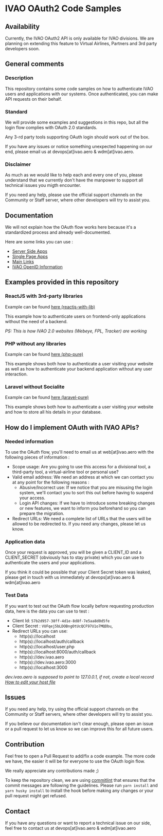 # IVAO OAuth2 Code Samples

## Availability
Currently, the IVAO OAuth2 API is only available for IVAO divisions.
We are planning on extending this feature to Virtual Airlines, Partners and 3rd party developers soon.

## General comments
### Description
This repository contains some code samples on how to authenticate IVAO users and applications with our systems. Once authenticated, you can make API requests on their behalf.

### Standard 
We will provide some examples and suggestions in this repo, but all the login flow complies with OAuth 2.0 standards.

Any 3-rd party tools supporting OAuth login should work out of the box.

If you have any issues or notice something unexpected happening on our end, please email us at devops[at]ivao.aero & wdm[at]ivao.aero.

### Disclaimer
As much as we would like to help each and every one of you, please understand that we currently don't have the manpower to support all technical issues you migth encounter.

If you need any help, please use the official support channels on the Community or Staff server, where other developers will try to assist you.

## Documentation
We will not explain how the OAuth flow works here because it's a standardized process and already well-documented. 

Here are some links you can use : 
 - [Server Side Apps](https://www.oauth.com/oauth2-servers/server-side-apps/)
 - [Single Page Apps](https://www.oauth.com/oauth2-servers/single-page-apps/)
 - [Main Links](https://www.oauth.com/#in-page)
 - [IVAO OpenID Information](https://api.ivao.aero/.well-known/openid-configuration)

## Examples provided in this repository

### ReactJS with 3rd-party libraries
Example can be found [here (reactjs-with-lib)](https://github.com/ivaoaero/OAuth-samples/tree/main/reactjs-with-lib)

This example how to authenticate users on frontend-only applications without the need of a backend. 

_PS: This is how IVAO 2.0 websites (Webeye, FPL, Tracker) are working_

### PHP without any libraries
Example can be found [here (php-pure)](https://github.com/ivaoaero/OAuth-samples/tree/main/php-pure)

This example shows both how to authenticate a user visiting your website as well as how to authenticate your backend application without any user interaction.

### Laravel without Socialite
Example can be found [here (laravel-pure)](https://github.com/ivaoaero/OAuth-samples/tree/main/laravel-pure)

This example shows both how to authenticate a user visiting your website and how to store all his details in your database.

## How do I implement OAuth with IVAO APIs?

### Needed information
To use the OAuth flow, you'll need to email us at web[at]ivao.aero with the following pieces of information : 

- Scope usage: Are you going to use this access for a divisional tool, a third-party tool, a virtual-airline tool or personal use? 
- Valid email address: We need an address at which we can contact you at any point for the following reasons :
  - Abusive/Incorrect use: If we notice that you are misusing the login system, we'll contact you to sort this out before having to suspend your access.
  - Login API changes: If we have to introduce some breaking changes or new features, we want to inform you beforehand so you can prepare the migration.
- Redirect URLs: We need a complete list of URLs that the users will be allowed to be redirected to. If you need any changes, please let us know.

### Application data
Once your request is approved, you will be given a CLIENT_ID and a CLIENT_SECRET (obviously has to stay private) which you can use to authenticate the users and your applications.

If you think it could be possible that your Client Secret token was leaked, please get in touch with us immediately at devops[at]ivao.aero & wdm[at]ivao.aero

### Test Data
If you want to test out the OAuth flow locally before requesting production data, here is the data you can use to test : 
 - Client Id: `57b2d957-38ff-4d1e-8d8f-7e5aa8d0d5fe`
 - Client Secret : `VUFqej5bLDOBngOtUcQCF97U1o7MQDbu`,
 - Redirect URLs you can use: 
   - http(s)://localhost
   - http(s)://localhost/auth/callback
   - http(s)://localhost/user.php
   - http(s)://localhost:8000/auth/callback
   - http(s)://dev.ivao.aero
   - http(s)://dev.ivao.aero:3000
   - http(s)://localhost:3000

_dev.ivao.aero is supposed to point to 127.0.0.1, if not, create a local record [How to edit your host file](https://www.siteground.com/kb/hosts-file/)_

## Issues
If you need any help, try using the official support channels on the Community or Staff servers, where other developers will try to assist you.

If you believe our documentation isn't clear enough, please open an issue or a pull request to let us know so we can improve this for all future users.

## Contribution
Feel free to open a Pull Request to add/fix a code example. The more code we have, the easier it will be for everyone to use the OAuth login flow. 

We really appreciate any contributions made ;)

To keep the repository clean, we are using [commitlint](https://github.com/conventional-changelog/commitlint) that ensures that the commit messages are following the guidelines.
Please run `yarn install` and `yarn husky install` to install the hook before making any changes or your pull request might get refused. 

## Contact
If you have any questions or want to report a technical issue on our side, feel free to contact us at devops[at]ivao.aero & wdm[at]ivao.aero
